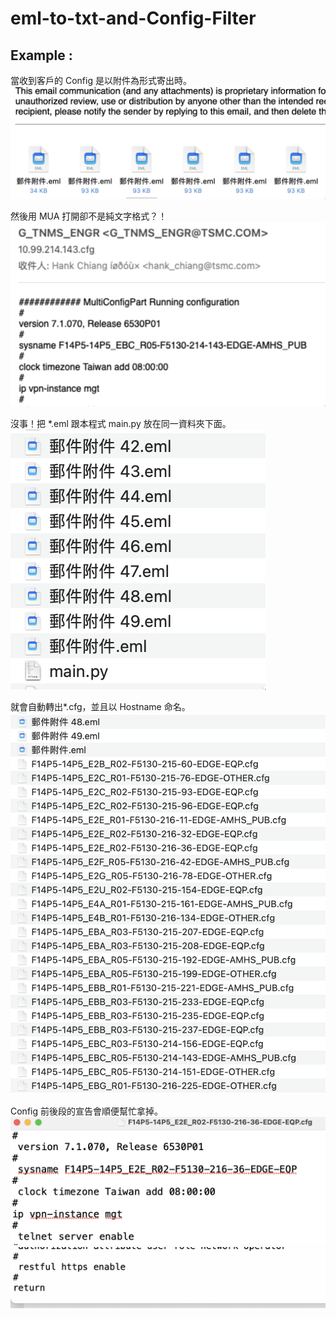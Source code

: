 # eml-to-txt-and-Config-Filter


## Example :
當收到客戶的 Config 是以附件為形式寄出時。
![SCR-20230302-wez.png](img%2FSCR-20230302-wez.png)

然後用 MUA 打開卻不是純文字格式？！
![SCR-20230302-wf7.png](img%2FSCR-20230302-wf7.png)

沒事！把 *.eml 跟本程式 main.py 放在同一資料夾下面。
![SCR-20230302-wh3.png](img%2FSCR-20230302-wh3.png)

就會自動轉出*.cfg，並且以 Hostname 命名。
![SCR-20230302-whe.png](img%2FSCR-20230302-whe.png)

Config 前後段的宣告會順便幫忙拿掉。
![SCR-20230302-wfy.png](img%2FSCR-20230302-wfy.png)
![SCR-20230302-wg4.png](img%2FSCR-20230302-wg4.png)


